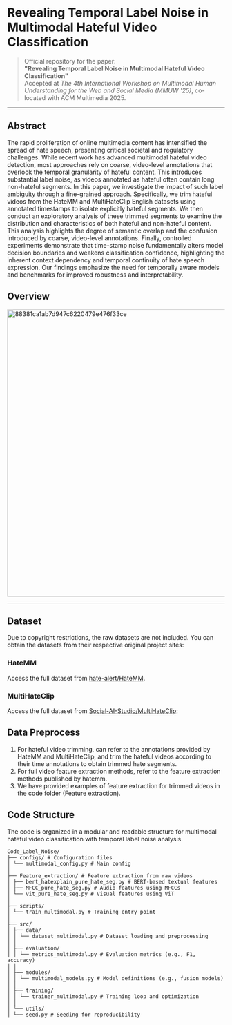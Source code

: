 # Revealing Temporal Label Noise in Multimodal Hateful Video Classification

> Official repository for the paper:  
> **"Revealing Temporal Label Noise in Multimodal Hateful Video Classification"**  
> Accepted at *The 4th International Workshop on Multimodal Human Understanding for the Web and Social Media (MMUW '25)*, co-located with ACM Multimedia 2025.

---

## Abstract

The rapid proliferation of online multimedia content has intensified the spread of hate speech, presenting critical societal and regulatory challenges. While recent work has advanced multimodal hateful video detection, most approaches rely on coarse, video-level annotations that overlook the temporal granularity of hateful content. This introduces substantial label noise, as videos annotated as hateful often contain long non-hateful segments. In this paper, we investigate the impact of such label ambiguity through a fine-grained approach. Specifically, we trim hateful videos from the HateMM and MultiHateClip English datasets using annotated timestamps to isolate explicitly hateful segments. We then conduct an exploratory analysis of these trimmed segments to examine the distribution and characteristics of both hateful and non-hateful content. This analysis highlights the degree of semantic overlap and the confusion introduced by coarse, video-level annotations. Finally, controlled experiments demonstrate that time-stamp noise fundamentally alters model decision boundaries and weakens classification confidence, highlighting the inherent context dependency and temporal continuity of hate speech expression. Our findings emphasize the need for temporally aware models and benchmarks for improved robustness and interpretability.


## Overview
<img width="1480" height="666" alt="88381ca1ab7d947c6220479e476f33ce" src="https://github.com/user-attachments/assets/3cd4a01f-7a1e-4f17-9428-07347f17fb2b" />

---

## Dataset
Due to copyright restrictions, the raw datasets are not included. 
You can obtain the datasets from their respective original project sites:

### HateMM

Access the full dataset from [hate-alert/HateMM](https://github.com/hate-alert/HateMM).

### MultiHateClip

Access the full dataset from [Social-AI-Studio/MultiHateClip](https://github.com/Social-AI-Studio/MultiHateClip):  

## Data Preprocess
1. For hateful video trimming, can refer to the annotations provided by HateMM and MultiHateClip, and trim the hateful videos according to their time annotations to obtain trimmed hate segments.
2. For full video feature extraction methods, refer to the feature extraction methods published by hatemm.
3. We have provided examples of feature extraction for trimmed videos in the code folder (Feature extraction).

## Code Structure

The code is organized in a modular and readable structure for multimodal hateful video classification with temporal label noise analysis.
```
Code_Label_Noise/
├── configs/ # Configuration files
│ └── multimodal_config.py # Main config
│
├── Feature_extraction/ # Feature extraction from raw videos
│ ├── bert_hatexplain_pure_hate_seg.py # BERT-based textual features
│ ├── MFCC_pure_hate_seg.py # Audio features using MFCCs
│ └── vit_pure_hate_seg.py # Visual features using ViT
│
├── scripts/
│ └── train_multimodal.py # Training entry point
│
├── src/
│ ├── data/
│ │ └── dataset_multimodal.py # Dataset loading and preprocessing
│ │
│ ├── evaluation/
│ │ └── metrics_multimodal.py # Evaluation metrics (e.g., F1, accuracy)
│ │
│ ├── modules/
│ │ └── multimodal_models.py # Model definitions (e.g., fusion models)
│ │
│ ├── training/
│ │ └── trainer_multimodal.py # Training loop and optimization
│ │
│ └── utils/
│ └── seed.py # Seeding for reproducibility
```
